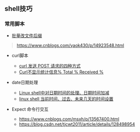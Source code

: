 ## shell技巧

### 常用脚本

- [批量改文件后缀](./bash/change_name.sh)
> https://www.cnblogs.com/yaok430/p/14923548.html

- curl脚本
  - [curl 发送 POST 请求的四种方式](https://renwoxing.blog.csdn.net/article/details/109771595?spm=1001.2101.3001.6661.1&utm_medium=distribute.pc_relevant_t0.none-task-blog-2%7Edefault%7ECTRLIST%7ERate-1-109771595-blog-119732404.pc_relevant_3mothn_strategy_and_data_recovery&depth_1-utm_source=distribute.pc_relevant_t0.none-task-blog-2%7Edefault%7ECTRLIST%7ERate-1-109771595-blog-119732404.pc_relevant_3mothn_strategy_and_data_recovery&utm_relevant_index=1)
  - [Curl不显示统计信息% Total % Received %](https://codeleading.com/article/64604185362/)
- date日期处理
  - [Linux shell中对日期时间的处理、日期时间加减](http://lxw1234.com/archives/2015/10/522.htm)
  - [linux shell 当前时间、过去、未来几天的时间设置](https://blog.csdn.net/sodaloveer/article/details/124866941)

- Expect 命令行交互
  - https://www.cnblogs.com/msxh/p/13567400.html
  - https://blog.csdn.net/tjcwt2011/article/details/128498954
